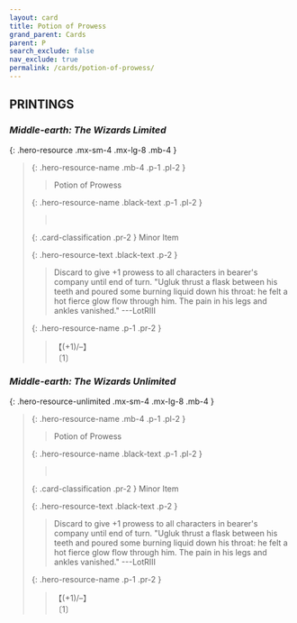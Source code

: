 ```yaml
---
layout: card
title: Potion of Prowess
grand_parent: Cards
parent: P
search_exclude: false
nav_exclude: true
permalink: /cards/potion-of-prowess/
---
```


## PRINTINGS


### _Middle-earth: The Wizards Limited_

{: .hero-resource .mx-sm-4 .mx-lg-8 .mb-4 }
> {: .hero-resource-name .mb-4 .p-1 .pl-2 }
> > <div class="card-mp"></div>
> > <div class="card-name">Potion of Prowess</div>
>
> {: .hero-resource-name .black-text .p-1 .pl-2 }
> > &nbsp;
>
> {: .card-classification .pr-2 }
> Minor Item
>
> {: .hero-resource-text .black-text .p-2 }
> > Discard to give +1 prowess to all characters in bearer's company until end of turn.  "Ugluk thrust a flask between his teeth and poured some burning liquid down his throat: he felt a hot fierce glow flow through him. The pain in his legs and ankles vanished." ---LotRIII 
> 
> {: .hero-resource-name .p-1 .pr-2 }
> > <div class="card-shield">【(+1)/&ndash;】</div>
> > <div class="card-corruption">〔1〕</div>

### _Middle-earth: The Wizards Unlimited_

{: .hero-resource-unlimited .mx-sm-4 .mx-lg-8 .mb-4 }
> {: .hero-resource-name .mb-4 .p-1 .pl-2 }
> > <div class="card-mp"></div>
> > <div class="card-name">Potion of Prowess</div>
>
> {: .hero-resource-name .black-text .p-1 .pl-2 }
> > &nbsp;
>
> {: .card-classification .pr-2 }
> Minor Item
>
> {: .hero-resource-text .black-text .p-2 }
> > Discard to give +1 prowess to all characters in bearer's company until end of turn.  "Ugluk thrust a flask between his teeth and poured some burning liquid down his throat: he felt a hot fierce glow flow through him. The pain in his legs and ankles vanished." ---LotRIII 
> 
> {: .hero-resource-name .p-1 .pr-2 }
> > <div class="card-shield">【(+1)/&ndash;】</div>
> > <div class="card-corruption">〔1〕</div>
